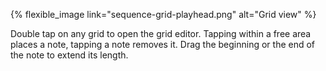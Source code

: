 ---
---

{% flexible_image link="sequence-grid-playhead.png" alt="Grid view" %}

Double tap on any grid to open the grid editor. Tapping within a free area places a note, tapping a note removes it. Drag the beginning or the end of the note to extend its length.
